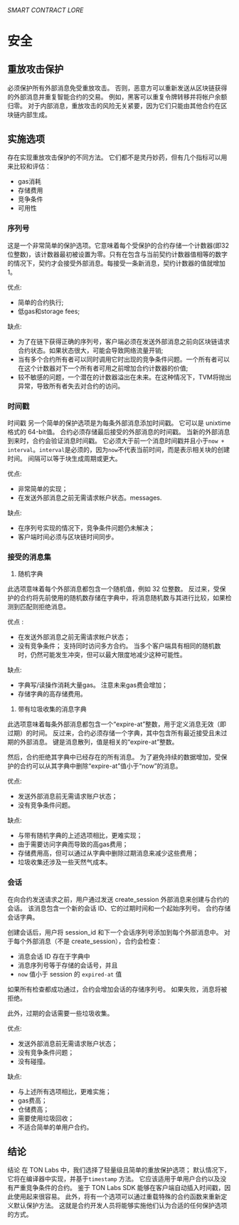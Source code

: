 
###### SMART CONTRACT LORE

# 安全
## 重放攻击保护
必须保护所有外部消息免受重放攻击。 否则，恶意方可以重新发送从区块链获得的外部消息并重复智能合约的交易。 例如，黑客可以重复令牌转移并将帐户余额归零。 对于内部消息，重放攻击的风险无关紧要，因为它们只能由其他合约在区块链内部生成。

## 实施选项

存在实现重放攻击保护的不同方法。 它们都不是灵丹妙药，但有几个指标可以用来比较和评估：

- gas消耗
- 存储费用
- 竞争条件
- 可用性
### 序列号

这是一个非常简单的保护选项。它意味着每个受保护的合约存储一个计数器(即32位整数)，该计数器最初被设置为零。只有在包含与当前契约计数器值相等的数字的情况下，契约才会接受外部消息。每接受一条新消息，契约计数器的值就增加1。

优点:

-   简单的合约执行;
-   低gas和storage fees;

缺点:

- 为了在链下获得正确的序列号，客户端必须在发送外部消息之前向区块链请求合约状态。如果状态很大，可能会导致网络流量开销;
- 当有多个合约所有者可以同时调用它时出现的竞争条件问题。一个所有者可以在这个计数器对下一个所有者可用之前增加合约计数器的价值;
- 较不敏感的问题，一个潜在的计数器溢出在未来。在这种情况下，TVM将抛出异常，导致所有者失去对合约的访问。

###  时间戳

时间戳
另一个简单的保护选项是为每条外部消息添加时间戳。 它可以是 unixtime 格式的 64-bit值。 合约必须存储最后接受的外部消息的时间戳。 当新的外部消息到来时，合约会验证消息时间戳。 它必须大于前一个消息时间戳并且小于`now + interval`。`interval`是必须的，因为`now`不代表当前时间，而是表示相关块的创建时间。 间隔可以等于块生成周期或更大。

优点:
- 非常简单的实现；
- 在发送外部消息之前无需请求帐户状态。messages.

缺点:
- 在序列号实现的情况下，竞争条件问题仍未解决；
- 客户端时间必须与区块链时间同步。
### 接受的消息集

1.  随机字典

此选项意味着每个外部消息都包含一个随机值，例如 32 位整数。 反过来，受保护的合约将先前使用的随机数存储在字典中，将消息随机数与其进行比较，如果检测到匹配则拒绝消息。

优点 :
-   在发送外部消息之前无需请求帐户状态；
-   没有竞争条件； 支持同时访问多方合约。 当多个客户端具有相同的随机数时，仍然可能发生冲突，但可以最大限度地减少这种可能性。

缺点:

- 字典写/读操作消耗大量gas。 注意未来gas费会增加；
- 存储字典的高存储费用。
1.  带有垃圾收集的消息字典

此选项意味着每条外部消息都包含一个“expire-at”整数，用于定义消息无效（即过期）的时间。 反过来，合约必须存储一个字典，其中包含所有最近接受且未过期的外部消息。 键是消息散列，值是相关的“expire-at”整数。

然后，合约拒绝其字典中已经存在的所有消息。 为了避免持续的数据增加，受保护的合约可以从其字典中删除“expire-at”值小于“now”的消息。

优点:

- 发送外部消息前无需请求账户状态；
- 没有竞争条件问题。

缺点:

- 与带有随机字典的上述选项相比，更难实现；
- 由于需要访问字典而导致的高gas费用；
- 存储费用高，但可以通过从字典中删除过期消息来减少这些费用；
- 垃圾收集还涉及一些天然气成本。

### 会话


在向合约发送请求之前，用户通过发送 create_session 外部消息来创建与合约的会话。 该消息包含一个新的会话 ID、它的过期时间和一个起始序列号。 合约存储会话字典。

创建会话后，用户将 session_id 和下一个会话序列号添加到每个外部消息中。 对于每个外部消息（不是 create_session），合约会检查：

- 消息会话 ID 存在于字典中
- 消息序列号等于存储的会话号，并且
- `now` 值小于 session 的 `expired-at` 值

如果所有检查都成功通过，合约会增加会话的存储序列号。 如果失败，消息将被拒绝。

此外，过期的会话需要一些垃圾收集。

优点:

- 发送外部消息前无需请求账户状态；
- 没有竞争条件问题；
- 没有碰撞。

缺点:

- 与上述所有选项相比，更难实施；
- gas费高；
- 仓储费高；
- 需要使用垃圾回收；
- 不适合简单的单用户合约。

## 结论

结论
在 TON Labs 中，我们选择了轻量级且简单的重放保护选项； 默认情况下，它将在编译器中实现，并基于`timestamp` 方法。 它应该适用于单用户合约以及没有严重竞争条件的合约。 鉴于 TON Labs SDK 能够在客户端自动插入时间戳，因此使用起来很容易。 此外，将有一个选项可以通过重载特殊的合约函数来重新定义默认保护方法。 这就是合约开发人员将能够实施他们认为合适的任何保护选项的方式。
